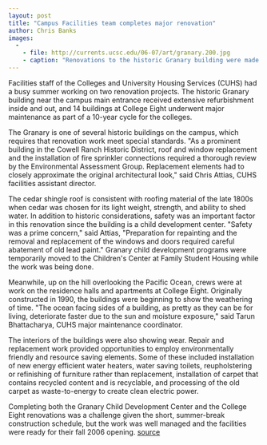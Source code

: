 ```yaml
---
layout: post
title: "Campus Facilities team completes major renovation"
author: Chris Banks
images:
  -
    - file: http://currents.ucsc.edu/06-07/art/granary.200.jpg
    - caption: "Renovations to the historic Granary building were made to retain its architectural integrity. Photo: Chris Banks"
---
```


Facilities staff of the Colleges and University Housing Services (CUHS) had a busy summer working on two renovation projects. The historic Granary building near the campus main entrance received extensive refurbishment inside and out, and 14 buildings at College Eight underwent major maintenance as part of a 10-year cycle for the colleges.

The Granary is one of several historic buildings on the campus, which requires that renovation work meet special standards. "As a prominent building in the Cowell Ranch Historic District, roof and window replacement and the installation of fire sprinkler connections required a thorough review by the Environmental Assessment Group. Replacement elements had to closely approximate the original architectural look," said Chris Attias, CUHS facilities assistant director.

The cedar shingle roof is consistent with roofing material of the late 1800s when cedar was chosen for its light weight, strength, and ability to shed water. In addition to historic considerations, safety was an important factor in this renovation since the building is a child development center. "Safety was a prime concern," said Attias, "Preparation for repainting and the removal and replacement of the windows and doors required careful abatement of old lead paint." Granary child development programs were temporarily moved to the Children's Center at Family Student Housing while the work was being done.

Meanwhile, up on the hill overlooking the Pacific Ocean, crews were at work on the residence halls and apartments at College Eight. Originally constructed in 1990, the buildings were beginning to show the weathering of time. "The ocean facing sides of a building, as pretty as they can be for living, deteriorate faster due to the sun and moisture exposure," said Tarun Bhattacharya, CUHS major maintenance coordinator.

The interiors of the buildings were also showing wear. Repair and replacement work provided opportunities to employ environmentally friendly and resource saving elements. Some of these included installation of new energy efficient water heaters, water saving toilets, reupholstering or refinishing of furniture rather than replacement, installation of carpet that contains recycled content and is recyclable, and processing of the old carpet as waste-to-energy to create clean electric power.

Completing both the Granary Child Development Center and the College Eight renovations was a challenge given the short, summer-break construction schedule, but the work was well managed and the facilities were ready for their fall 2006 opening.
[source](http://www1.ucsc.edu/currents/06-07/09-25/facilities.asp "Permalink to facilities")
